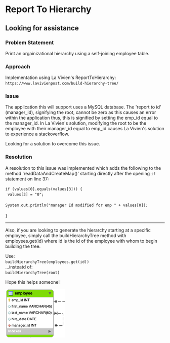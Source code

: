 # Report To Hierarchy
## Looking for assistance

### Problem Statement

Print an orgainizational hierarchy using a self-joining employee table.

### Approach

Implementation using La Vivien's ReportToHierarchy: `https://www.lavivienpost.com/build-hierarchy-tree/`

### Issue

The application this will support uses a MySQL database.  The 'report to id' (manager\_id), signifying the root, cannot be zero as this causes an error within the application thus, this is signified by setting the emp_id equal to the manager_id.  In La Vivien's solution, modifying the root to be the employee with their manager_id equal to emp_id causes La Vivien's solution to experience a stackoverflow. 

Looking for a solution to overcome this issue.

### Resolution

A resolution to this issue was implemented which adds the following to the method 'readDataAndCreateMap()' starting directly after the opening `if` statement on line 37:

<code>if (values[0].equals(values[3])) {<br>
	values[3] = "0";<br>
	System.out.println("manager Id modified for emp " + values[0]);<br>
}</code>
** **
Also, if you are looking to generate the hierarchy starting at a specific employee, simply call the buildHierarchyTree method with employees.get(id) where id is the id of the employee with whom to begin building the tree.

Use:  
`buildHierarchyTree(employees.get(id))`  
...insteatd of:  
`buildHierarchyTree(root)`

Hope this helps someone!

![ERD](https://github.com/robrides/ReportToHierarchy/blob/master/employee_table.png)


